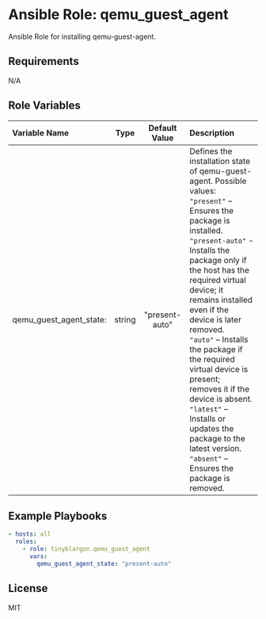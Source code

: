 # Ansible Role: qemu_guest_agent

Ansible Role for installing qemu-guest-agent.

## Requirements

N/A

## Role Variables

| **Variable Name**      | **Type**| **Default Value**| **Description**|
| :----------------------| :------:| :---------------:| :--------------|
| qemu_guest_agent_state:| string  | "present-auto"   | Defines the installation state of qemu-guest-agent. Possible values:<br> `"present"` – Ensures the package is installed.<br> `"present-auto"` - Installs the package only if the host has the required virtual device; it remains installed even if the device is later removed.<br> `"auto"` – Installs the package if the required virtual device is present; removes it if the device is absent.<br> `"latest"` – Installs or updates the package to the latest version.<br> `"absent"` – Ensures the package is removed.|

## Example Playbooks

```yaml
- hosts: all
  roles:
    - role: tinyblargon.qemu_guest_agent
      vars:
        qemu_guest_agent_state: "present-auto"
```

## License

MIT
